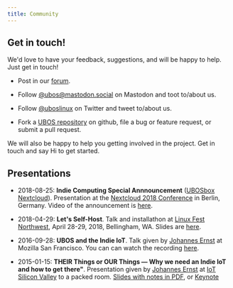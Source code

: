 ```yaml
---
title: Community
---
```


## Get in touch!

We'd love to have your feedback, suggestions, and will be happy to help.
Just get in touch!

* Post in our [forum](https://forum.ubos.net/).

* Follow [@ubos@mastodon.social](https://mastodon.social/@ubos) on Mastodon and toot to/about us.

* Follow [@uboslinux](https://twitter.com/uboslinux) on Twitter and tweet to/about us.

* Fork a [UBOS repository](https://github.com/uboslinux) on github, file
  a bug or feature request, or submit a pull request.

We will also be happy to help you getting involved in the project. Get in touch and
say Hi to get started.

## Presentations

* 2018-08-25: <strong>Indie Computing Special Annnouncement</strong>
  ([UBOSbox Nextcloud](https://indiecomputing.com/products/)).
  Presentation at the [Nextcloud 2018 Conference](https://nextcloud.com/conf/)
  in Berlin, Germany. Video of the announcement is
  [here](https://www.youtube.com/watch?v=7HOKwZ-IWqk).

* 2018-04-29: <strong>Let's Self-Host</strong>. Talk and installathon at
  [Linux Fest Northwest](https://www.linuxfestnorthwest.org/conferences/lfnw18),
  April 28-29, 2018, Bellingham, WA. Slides are [here](https://upon2020.com/slides/lets-self-host/).

* 2016-09-28: <strong>UBOS and the Indie IoT</strong>. Talk given by
  [Johannes Ernst](https://upon2020.com/) at Mozilla San Francisco.
  You can can watch the recording
  [here](https://air.mozilla.org/connected-devices-meetup-johannes-ernst-ubos-and-the-indie-iot-20160927/).

* 2015-01-15: <strong>THEIR Things or OUR Things &mdash; Why we need an Indie IoT and how to get
  there"</strong>. Presentation given by [Johannes Ernst](https://upon2020.com/) at
  [IoT Silicon Valley](https://www.meetup.com/IoTSiliconValley/) to a packed room.
  [Slides with notes in PDF](/files/2015-01-20-Indie-IoT-Johannes-Ernst.pdf), or
  [Keynote](/files/2015-01-20-Indie-IoT-Johannes-Ernst.key.zip)

